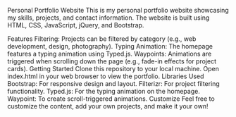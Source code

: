 Personal Portfolio Website
This is my personal portfolio website showcasing my skills, projects, and contact information. The website is built using HTML, CSS, JavaScript, jQuery, and Bootstrap.

Features
Filtering: Projects can be filtered by category (e.g., web development, design, photography).
Typing Animation: The homepage features a typing animation using Typed.js.
Waypoints: Animations are triggered when scrolling down the page (e.g., fade-in effects for project cards).
Getting Started
Clone this repository to your local machine.
Open index.html in your web browser to view the portfolio.
Libraries Used
Bootstrap: For responsive design and layout.
Filterizr: For project filtering functionality.
Typed.js: For the typing animation on the homepage.
Waypoint: To create scroll-triggered animations.
Customize
Feel free to customize the content, add your own projects, and make it your own!
